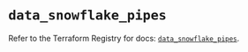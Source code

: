 # `data_snowflake_pipes`

Refer to the Terraform Registry for docs: [`data_snowflake_pipes`](https://registry.terraform.io/providers/snowflake-labs/snowflake/0.87.2/docs/data-sources/pipes).
